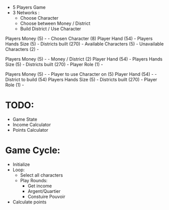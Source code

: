 - 5 Players Game
- 3 Networks :
    - Choose Character
    - Choose between Money / District
    - Build District / Use Character


Players Money (5)            -     - Chosen Character (8)
Player Hand (54)             -
Players Hands Size (5)       -
Districts built (270)        -
Available Characters (5)     -
Unavailable Characters (2)   -


Players Money (5)            -     - Money / District (2)
Player Hand (54)             -
Players Hands Size (5)       -
Districts built (270)        -
Player Role (1)              -


Players Money (5)            -     - Player to use Character on (5)
Player Hand (54)             -     - District to build (54)
Players Hands Size (5)       -
Districts built (270)        -
Player Role (1)              -


# TODO:
- Game State
- Income Calculator
- Points Calculator

# Game Cycle:
- Initialize
- Loop:
    - Select all characters
    - Play Rounds:
        - Get income
        - Argent/Quartier
        - Constuire Pouvoir
- Calculate points